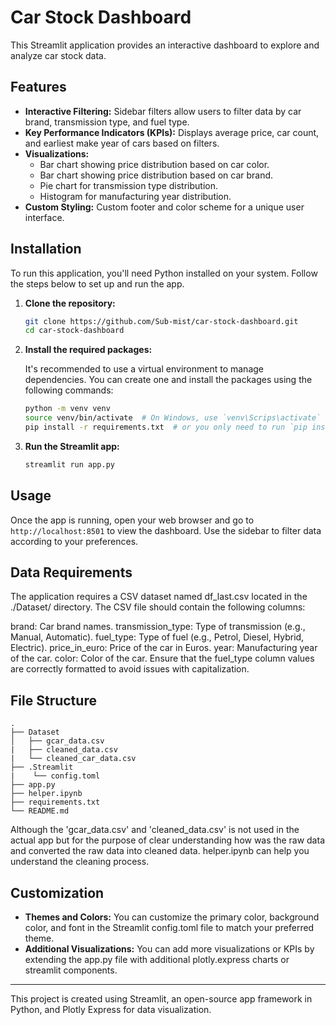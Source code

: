 
# Car Stock Dashboard

This Streamlit application provides an interactive dashboard to explore and analyze car stock data.

## Features

- **Interactive Filtering:** Sidebar filters allow users to filter data by car brand, transmission type, and fuel type.
- **Key Performance Indicators (KPIs):** Displays average price, car count, and earliest make year of cars based on filters.
- **Visualizations:** 
  - Bar chart showing price distribution based on car color.
  - Bar chart showing price distribution based on car brand.
  - Pie chart for transmission type distribution.
  - Histogram for manufacturing year distribution.
- **Custom Styling:** Custom footer and color scheme for a unique user interface.

## Installation

To run this application, you'll need Python installed on your system. Follow the steps below to set up and run the app.

1. **Clone the repository:**

   ```bash
   git clone https://github.com/Sub-mist/car-stock-dashboard.git
   cd car-stock-dashboard
   ```

2. **Install the required packages:**

   It's recommended to use a virtual environment to manage dependencies. You can create one and install the packages using the following commands:

   ```bash
   python -m venv venv
   source venv/bin/activate  # On Windows, use `venv\Scrips\activate`
   pip install -r requirements.txt  # or you only need to run `pip install pandas numpy streamlit plotly`
   ```

3. **Run the Streamlit app:**

   ```bash
   streamlit run app.py
   ```

## Usage

Once the app is running, open your web browser and go to `http://localhost:8501` to view the dashboard. Use the sidebar to filter data according to your preferences.

## Data Requirements

The application requires a CSV dataset named df_last.csv located in the ./Dataset/ directory. The CSV file should contain the following columns:

brand: Car brand names.
transmission_type: Type of transmission (e.g., Manual, Automatic).
fuel_type: Type of fuel (e.g., Petrol, Diesel, Hybrid, Electric).
price_in_euro: Price of the car in Euros.
year: Manufacturing year of the car.
color: Color of the car.
Ensure that the fuel_type column values are correctly formatted to avoid issues with capitalization.

## File Structure

```plaintext
.
├── Dataset
│   ├── gcar_data.csv
|   ├── cleaned_data.csv
|   └── cleaned_car_data.csv
├── .Streamlit
|    └── config.toml
├── app.py
├── helper.ipynb
├── requirements.txt
└── README.md
```

Although the 'gcar_data.csv' and 'cleaned_data.csv' is not used in the actual app but for the purpose of clear understanding how was the raw data and converted the raw data into cleaned data.
helper.ipynb can help you understand the cleaning process.

## Customization

- **Themes and Colors:** You can customize the primary color, background color, and font in the Streamlit config.toml file to match your preferred theme.
- **Additional Visualizations:** You can add more visualizations or KPIs by extending the app.py file with additional plotly.express charts or streamlit components.

---------------------------------------------------------

This project is created using Streamlit, an open-source app framework in Python, and Plotly Express for data visualization.
